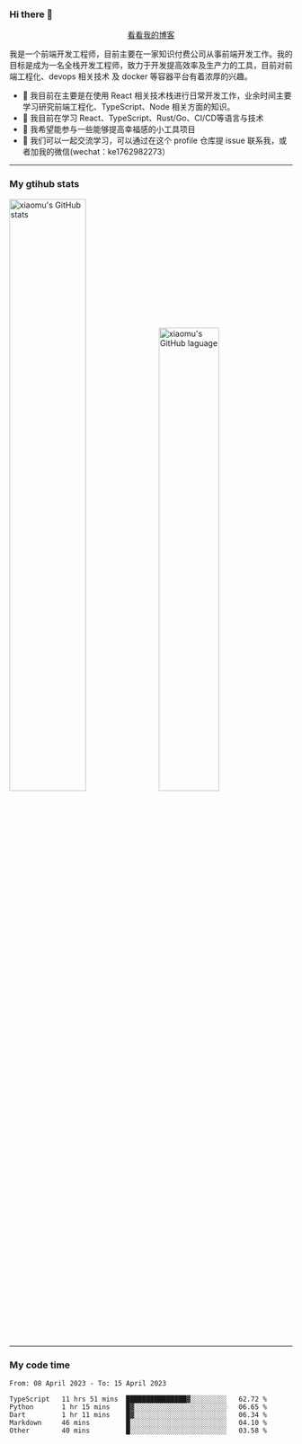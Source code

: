 ### Hi there 👋

<p align="center">
  <a href="https://blog.realjacket.site/">看看我的博客</a>
</p>

我是一个前端开发工程师，目前主要在一家知识付费公司从事前端开发工作。我的目标是成为一名全栈开发工程师，致力于开发提高效率及生产力的工具，目前对前端工程化、devops 相关技术 及 docker 等容器平台有着浓厚的兴趣。

- 🔭 我目前在主要是在使用 React 相关技术栈进行日常开发工作，业余时间主要学习研究前端工程化、TypeScript、Node 相关方面的知识。
- 🌱 我目前在学习 React、TypeScript、Rust/Go、CI/CD等语言与技术
- 👯 我希望能参与一些能够提高幸福感的小工具项目
- 💬 我们可以一起交流学习，可以通过在这个 profile 仓库提 issue 联系我，或者加我的微信(wechat：ke1762982273）

***

### My gtihub stats

<a><img src="https://github-readme-stats-git-masterrstaa-rickstaa.vercel.app/api?username=real-jacket&&show_icons=true" title="xiaomu's GitHub stats" alt="xiaomu's GitHub stats" style="width:52%;"/></a>
<a><img src="https://github-readme-stats-git-masterrstaa-rickstaa.vercel.app/api/top-langs/?username=real-jacket&layout=compact" title="xiaomu's GitHub laguage" alt="xiaomu's GitHub laguage" style="width:46%;"/><a/>

***

### My code time

<!--START_SECTION:waka-->

```text
From: 08 April 2023 - To: 15 April 2023

TypeScript   11 hrs 51 mins  ███████████████▓░░░░░░░░░   62.72 %
Python       1 hr 15 mins    █▓░░░░░░░░░░░░░░░░░░░░░░░   06.65 %
Dart         1 hr 11 mins    █▓░░░░░░░░░░░░░░░░░░░░░░░   06.34 %
Markdown     46 mins         █░░░░░░░░░░░░░░░░░░░░░░░░   04.10 %
Other        40 mins         █░░░░░░░░░░░░░░░░░░░░░░░░   03.58 %
```

<!--END_SECTION:waka-->
